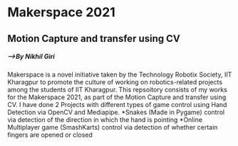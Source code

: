 # Makerspace 2021
## Motion Capture and transfer using CV

##### -->By Nikhil Giri


Makerspace is a novel initiative taken by the Technology Robotix Society, IIT Kharagpur to promote the culture of working on robotics-related projects among the students of IIT Kharagpur.  This repsoitory consists of my works for the Makerspace 2021, as part of the Motion Capture and transfer using CV.
I have done 2 Projects with different types of game control using Hand Detection via OpenCV and Mediapipe.
*Snakes (Made in Pygame) control via detection of the direction in which the hand is pointing
*Online Multiplayer game (SmashKarts) control via detection of whether certain fingers are opened or closed 
